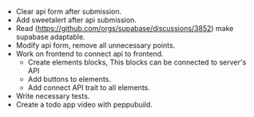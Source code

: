 - Clear api form after submission.
- Add sweetalert after api submission.
- Read (https://github.com/orgs/supabase/discussions/3852) make supabase adaptable.
- Modify api form, remove all unnecessary points.
- Work on frontend to connect api to frontend.
    - Create elements blocks, This blocks can be connected to server's API
    - Add buttons to elements.
    - Add connect API trait to all elements.
- Write necessary tests.
- Create a todo app video with peppubuild.
